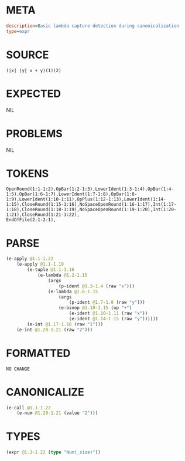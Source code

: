 # META
~~~ini
description=Basic lambda capture detection during canonicalization
type=expr
~~~
# SOURCE
~~~roc
(|x| |y| x + y)(1)(2)
~~~
# EXPECTED
NIL
# PROBLEMS
NIL
# TOKENS
~~~zig
OpenRound(1:1-1:2),OpBar(1:2-1:3),LowerIdent(1:3-1:4),OpBar(1:4-1:5),OpBar(1:6-1:7),LowerIdent(1:7-1:8),OpBar(1:8-1:9),LowerIdent(1:10-1:11),OpPlus(1:12-1:13),LowerIdent(1:14-1:15),CloseRound(1:15-1:16),NoSpaceOpenRound(1:16-1:17),Int(1:17-1:18),CloseRound(1:18-1:19),NoSpaceOpenRound(1:19-1:20),Int(1:20-1:21),CloseRound(1:21-1:22),
EndOfFile(2:1-2:1),
~~~
# PARSE
~~~clojure
(e-apply @1.1-1.22
	(e-apply @1.1-1.19
		(e-tuple @1.1-1.16
			(e-lambda @1.2-1.15
				(args
					(p-ident @1.3-1.4 (raw "x")))
				(e-lambda @1.6-1.15
					(args
						(p-ident @1.7-1.8 (raw "y")))
					(e-binop @1.10-1.15 (op "+")
						(e-ident @1.10-1.11 (raw "x"))
						(e-ident @1.14-1.15 (raw "y"))))))
		(e-int @1.17-1.18 (raw "1")))
	(e-int @1.20-1.21 (raw "2")))
~~~
# FORMATTED
~~~roc
NO CHANGE
~~~
# CANONICALIZE
~~~clojure
(e-call @1.1-1.22
	(e-num @1.20-1.21 (value "2")))
~~~
# TYPES
~~~clojure
(expr @1.1-1.22 (type "Num(_size)"))
~~~
